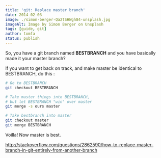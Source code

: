 ```yaml
---
title: 'git: Replace master branch'
date: 2014-02-03
image: ./simon-berger-Qa2tSHWgh84-unsplash.jpg
imageAlt: Image by Simon Berger on Unsplash
tags: [guide, git]
author: tomfa
status: publish
---
```


So, you have a git branch named **BESTBRANCH** and you have basically made it your master branch?

If you want to get back on track, and make master be identical to BESTBRANCH, do this :

```bash
# Go to BESTBRANCH
git checkout BESTBRANCH

# Take master things into BESTBRANCH,
# but let BESTBRANCH "win" over master
git merge -s ours master

# Take bestbranch into master
git checkout master
git merge BESTBRANCH
```

Voilla! Now master is best.

http://stackoverflow.com/questions/2862590/how-to-replace-master-branch-in-git-entirely-from-another-branch
